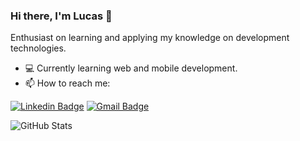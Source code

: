 ### Hi there, I'm Lucas 👋

Enthusiast on learning and applying my knowledge on development technologies.

- 💻 Currently learning web and mobile development. 
- 📫 How to reach me:  

[![Linkedin Badge](https://img.shields.io/badge/-LinkedIn-0e76a8?style=flat-square&logo=Linkedin&logoColor=white&link=https://www.linkedin.com/in/lucaspassini/)](https://www.linkedin.com/in/lucaspassini/) 
[![Gmail Badge](https://img.shields.io/badge/-Gmail-c0392b?style=flat-square&logo=Gmail&logoColor=white&link=mailto:lucas.passini1@gmail.com)](mailto:lucas.passini1@gmail.com)

![GitHub Stats](https://github-readme-stats.vercel.app/api?username=lucaspassini&theme=dark)
